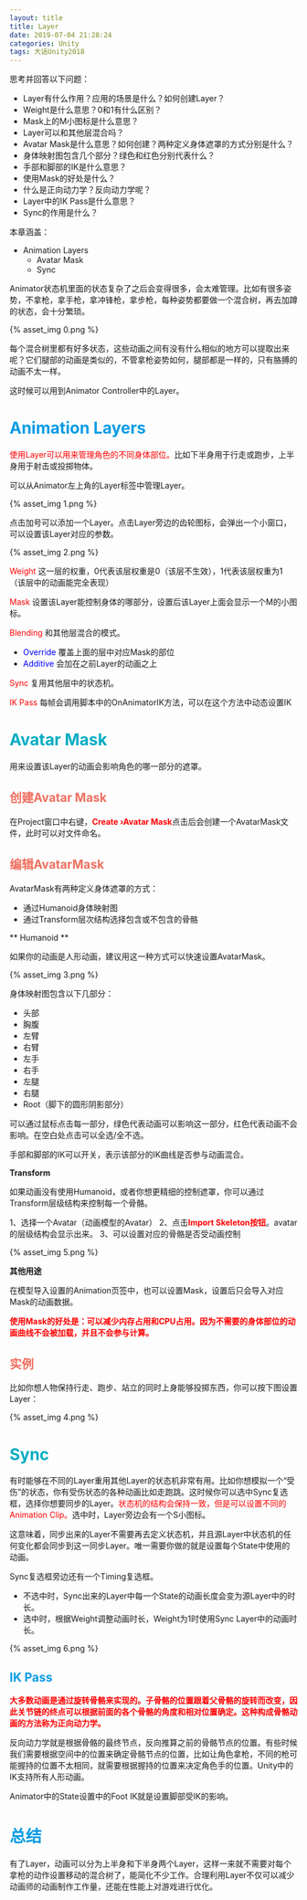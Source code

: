 ```yaml
---
layout: title
title: Layer
date: 2019-07-04 21:28:24
categories: Unity
tags: 大话Unity2018
---
```

思考并回答以下问题：
* Layer有什么作用？应用的场景是什么？如何创建Layer？
* Weight是什么意思？0和1有什么区别？
* Mask上的M小图标是什么意思？
* Layer可以和其他层混合吗？
* Avatar Mask是什么意思？如何创建？两种定义身体遮罩的方式分别是什么？
* 身体映射图包含几个部分？绿色和红色分别代表什么？
* 手部和脚部的IK是什么意思？
* 使用Mask的好处是什么？
* 什么是正向动力学？反向动力学呢？
* Layer中的IK Pass是什么意思？
* Sync的作用是什么？

<!--more-->

本章涵盖：
* Animation Layers
	* Avatar Mask
	* Sync

Animator状态机里面的状态复杂了之后会变得很多，会太难管理。比如有很多姿势，不拿枪，拿手枪，拿冲锋枪，拿步枪，每种姿势都要做一个混合树，再去加蹲的状态，会十分繁琐。

{% asset_img 0.png %}

每个混合树里都有好多状态，这些动画之间有没有什么相似的地方可以提取出来呢？它们腿部的动画是类似的，不管拿枪姿势如何，腿部都是一样的，只有胳膊的动画不太一样。

这时候可以用到Animator Controller中的Layer。

# <span style="color:#039BE5;">Animation Layers</span>

<span style="color:red">使用Layer可以用来管理角色的不同身体部位。</span>比如下半身用于行走或跑步，上半身用于射击或投掷物体。

可以从Animator左上角的Layer标签中管理Layer。

{% asset_img 1.png %}

点击加号可以添加一个Layer。点击Layer旁边的齿轮图标，会弹出一个小窗口，可以设置该Layer对应的参数。

{% asset_img 2.png %}

<span style="color:red">Weight</span> 这一层的权重，0代表该层权重是0（该层不生效），1代表该层权重为1（该层中的动画能完全表现）

<span style="color:red">Mask</span> 设置该Layer能控制身体的哪部分，设置后该Layer上面会显示一个M的小图标。

<span style="color:red">Blending</span> 和其他层混合的模式。

* <span style="color:blue">Override</span> 覆盖上面的层中对应Mask的部位
* <span style="color:blue">Additive</span> 会加在之前Layer的动画之上

<span style="color:red">Sync</span> 复用其他层中的状态机。

<span style="color:red">IK Pass</span> 每帧会调用脚本中的OnAnimatorIK方法，可以在这个方法中动态设置IK

# <span style="color:#00ACC1;">Avatar Mask</span>

用来设置该Layer的动画会影响角色的哪一部分的遮罩。

## <span style="color:#EF7060;">创建Avatar Mask</span>

在Project窗口中右键，<span style="color:red">**Create ›Avatar Mask**</span>点击后会创建一个AvatarMask文件，此时可以对文件命名。

## <span style="color:#EF7060;">编辑AvatarMask</span>

AvatarMask有两种定义身体遮罩的方式：

* 通过Humanoid身体映射图
* 通过Transform层次结构选择包含或不包含的骨骼

** Humanoid **

如果你的动画是人形动画，建议用这一种方式可以快速设置AvatarMask。

{% asset_img 3.png %}

身体映射图包含以下几部分：

* 头部
* 胸腹
* 左臂
* 右臂
* 左手
* 右手
* 左腿
* 右腿
* Root（脚下的圆形阴影部分）

可以通过鼠标点击每一部分，绿色代表动画可以影响这一部分，红色代表动画不会影响。在空白处点击可以全选/全不选。

手部和脚部的IK可以开关，表示该部分的IK曲线是否参与动画混合。

**Transform**

如果动画没有使用Humanoid，或者你想更精细的控制遮罩，你可以通过Transform层级结构来控制每一个骨骼。

1、选择一个Avatar（动画模型的Avatar）
2、点击<span style="color:red">**Import Skeleton按钮**</span>。avatar的层级结构会显示出来。
3、可以设置对应的骨骼是否受动画控制

{% asset_img 5.png %}

**其他用途**

在模型导入设置的Animation页签中，也可以设置Mask，设置后只会导入对应Mask的动画数据。

**<span style="color:red">使用Mask的好处是：可以减少内存占用和CPU占用。因为不需要的身体部位的动画曲线不会被加载，并且不会参与计算。</span>**

## <span style="color:#EF7060;">实例</span>

比如你想人物保持行走、跑步、站立的同时上身能够投掷东西，你可以按下图设置Layer：

{% asset_img 4.png %}

# <span style="color:#00ACC1;">Sync</span>

有时能够在不同的Layer重用其他Layer的状态机非常有用。比如你想模拟一个“受伤”的状态，你有受伤状态的各种动画比如走跑跳。这时候你可以选中Sync复选框，选择你想要同步的Layer。<span style="color:red">状态机的结构会保持一致，但是可以设置不同的Animation Clip。</span>选中时，Layer旁边会有一个S小图标。

这意味着，同步出来的Layer不需要再去定义状态机，并且源Layer中状态机的任何变化都会同步到这一同步Layer。唯一需要你做的就是设置每个State中使用的动画。

Sync复选框旁边还有一个Timing复选框。

* 不选中时，Sync出来的Layer中每一个State的动画长度会变为源Layer中的时长。
* 选中时，根据Weight调整动画时长，Weight为1时使用Sync Layer中的动画时长。

{% asset_img 6.png %}

## <span style="color:#039BE5;">IK Pass</span>
<span style="color:red">**大多数动画是通过旋转骨骼来实现的。子骨骼的位置跟着父骨骼的旋转而改变，因此关节链的终点可以根据前面的各个骨骼的角度和相对位置确定。这种构成骨骼动画的方法称为正向动力学。**</span>

反向动力学就是根据骨骼的最终节点，反向推算之前的骨骼节点的位置。有些时候我们需要根据空间中的位置来确定骨骼节点的位置，比如让角色拿枪，不同的枪可能握持的位置不太相同，就需要根据握持的位置来决定角色手的位置。Unity中的IK支持所有人形动画。

Animator中的State设置中的Foot IK就是设置脚部受IK的影响。

# <span style="color:#039BE5;">总结</span>

有了Layer，动画可以分为上半身和下半身两个Layer，这样一来就不需要对每个拿枪的动作设置移动的混合树了，能简化不少工作。合理利用Layer不仅可以减少动画师的动画制作工作量，还能在性能上对游戏进行优化。

